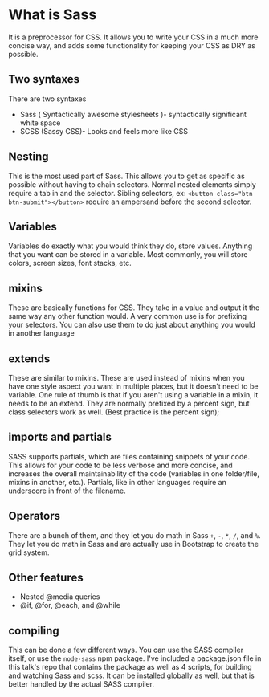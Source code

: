 # What is Sass

It is a preprocessor for CSS. It allows you to write your CSS in a much more concise way, and adds some functionality for keeping your CSS as DRY as possible.

## Two syntaxes

There are two syntaxes

* Sass ( Syntactically awesome stylesheets )- syntactically significant white space
* SCSS (Sassy CSS)- Looks and feels more like CSS


## Nesting

This is the most used part of Sass. This allows you to get as specific as possible without having to chain selectors. Normal nested elements simply require a tab in and the selector. Sibling selectors, ex: `<button class="btn btn-submit"></button>` require an ampersand before the second selector.

## Variables

Variables do exactly what you would think they do, store values. Anything that you want can be stored in a variable. Most commonly, you will store colors, screen sizes, font stacks, etc.

## mixins

These are basically functions for CSS. They take in a value and output it the same way any other function would. A very common use is for prefixing your selectors. You can also use them to do just about anything you would in another language

## extends

These are similar to mixins. These are used instead of mixins when you have one style aspect you want in multiple places, but it doesn't need to be variable. One rule of thumb is that if you aren't using a variable in a mixin, it needs to be an extend. They are normally prefixed by a percent sign, but class selectors work as well. (Best practice is the percent sign);

## imports and partials

SASS supports partials, which are files containing snippets of your code. This allows for your code to be less verbose and more concise, and increases the overall maintainability of the code (variables in one folder/file, mixins in another, etc.). Partials, like in other languages require an underscore in front of the filename.

## Operators
There are a bunch of them, and they let you do math in Sass `+`, `-`, `*`, `/`, and `%`. They let you do math in Sass and are actually use in Bootstrap to create the grid system.

## Other features

- Nested @media queries
- @if, @for, @each, and @while

## compiling

This can be done a few different ways. You can use the SASS compiler itself, or use the `node-sass` npm package. I've included a package.json file in this talk's repo that contains the package as well as 4 scripts, for building and watching Sass and scss. It can be installed globally as well, but that is better handled by the actual SASS compiler.
